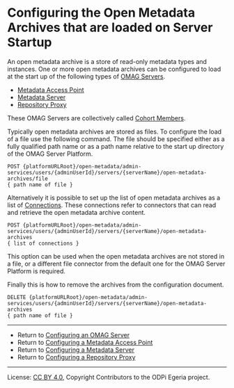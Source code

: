 <!-- SPDX-License-Identifier: CC-BY-4.0 -->
<!-- Copyright Contributors to the ODPi Egeria project. -->


# Configuring the Open Metadata Archives that are loaded on Server Startup

An open metadata archive is a store of read-only metadata types and instances.
One or more open metadata archives can be configured to load at the start up of the
following types of [OMAG Servers](../concepts/omag-server.md).

* [Metadata Access Point](../concepts/metadata-access-point.md)
* [Metadata Server](../concepts/metadata-server.md)
* [Repository Proxy](../concepts/repository-proxy.md)

These OMAG Servers are collectively called [Cohort Members](../concepts/cohort-member.md).

Typically open metadata archives are stored as files.  To configure the load of a file
use the following command.  The file should be specified either as a fully qualified path name
or as a path name relative to the start up directory of the OMAG Server Platform.

```
POST {platformURLRoot}/open-metadata/admin-services/users/{adminUserId}/servers/{serverName}/open-metadata-archives/file
{ path name of file }
```

Alternatively it is possible to set up the list of open metadata archives as a list of
[Connections](../../../frameworks/open-connector-framework/docs/concepts/connection.md).
These connections refer to connectors that can read and retrieve the open metadata archive content.
```
POST {platformURLRoot}/open-metadata/admin-services/users/{adminUserId}/servers/{serverName}/open-metadata-archives
{ list of connections }
```
This option can be used when the open metadata archives are not stored in a file, or a different
file connector from the default one for the OMAG Server Platform is required.

Finally this is how to remove the archives from the configuration document.

```
DELETE {platformURLRoot}/open-metadata/admin-services/users/{adminUserId}/servers/{serverName}/open-metadata-archives
{ path name of file }
```

----
* Return to [Configuring an OMAG Server](configuring-an-omag-server.md)
* Return to [Configuring a Metadata Access Point](../concepts/metadata-access-point.md#Configuring-a-Metadata-Access-Point)
* Return to [Configuring a Metadata Server](../concepts/metadata-server.md#Configuring-a-Metadata-Server)
* Return to [Configuring a Repository Proxy](../concepts/repository-proxy.md#Configuring-a-Repository-Proxy)

----
License: [CC BY 4.0](https://creativecommons.org/licenses/by/4.0/),
Copyright Contributors to the ODPi Egeria project.